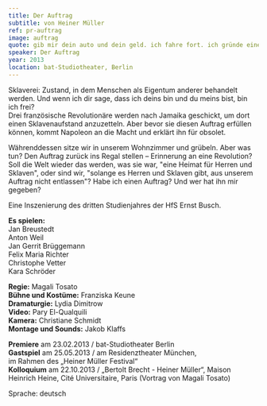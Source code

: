 ```yaml
---
title: Der Auftrag
subtitle: von Heiner Müller
ref: pr-auftrag
image: auftrag
quote: gib mir dein auto und dein geld. ich fahre fort. ich gründe eine welt.
speaker: Der Auftrag
year: 2013
location: bat-Studiotheater, Berlin
---
```


Sklaverei: Zustand, in dem Menschen als Eigentum anderer behandelt werden. Und wenn ich dir sage, dass ich deins bin und du meins bist, bin ich frei?  
Drei französische Revolutionäre werden nach Jamaika geschickt, um dort einen Sklavenaufstand anzuzetteln. Aber bevor sie diesen Auftrag erfüllen können, kommt Napoleon an die Macht und erklärt ihn für obsolet.

Währenddessen sitze wir in unserem Wohnzimmer und grübeln. Aber was tun? Den Auftrag zurück ins Regal stellen – Erinnerung an eine Revolution? Soll die Welt wieder das werden, was sie war, "eine Heimat für Herren und Sklaven", oder sind wir, "solange es Herren und Sklaven gibt, aus unserem Auftrag nicht entlassen"? Habe ich  einen Auftrag? Und wer hat ihn mir gegeben?

Eine Inszenierung des dritten Studienjahres der HfS Ernst Busch.

**Es spielen:**  
Jan Breustedt  
Anton Weil  
Jan Gerrit Brüggemann  
Felix Maria Richter  
Christophe Vetter  
Kara Schröder  

**Regie:** Magali Tosato   
**Bühne und Kostüme:** Franziska Keune  
**Dramaturgie:** Lydia Dimitrow  
**Video:** Pary El-Qualquili  
**Kamera:** Christiane Schmidt  
**Montage und Sounds:** Jakob Klaffs  

**Premiere** am 23.02.2013 / bat-Studiotheater Berlin  
**Gastspiel** am 25.05.2013 / am Residenztheater München,  
im Rahmen des „Heiner Müller Festival“  
**Kolloquium** am 22.10.2013 / „Bertolt Brecht - Heiner Müller“, Maison Heinrich Heine, Cité Universitaire, Paris (Vortrag von Magali Tosato)  

Sprache: deutsch
